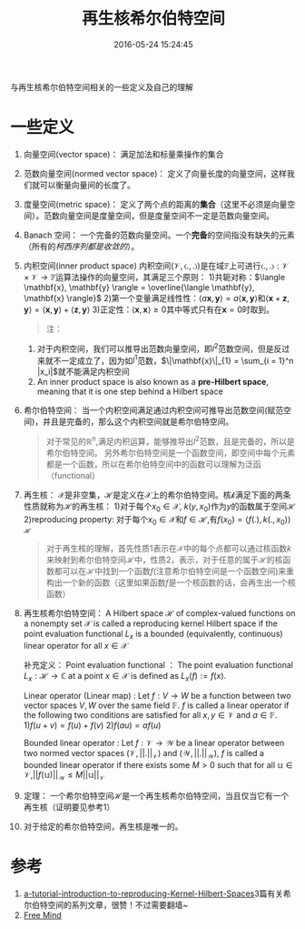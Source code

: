 ﻿---
title: 再生核希尔伯特空间
date: 2016-05-24 15:24:45
categories: [Mathematics]
tag: [mathematics]
description:
---

与再生核希尔伯特空间相关的一些定义及自己的理解
<!--more-->

# 一些定义
1. 向量空间(vector space)： 满足加法和标量乘操作的集合
2. 范数向量空间(normed vector space)： 定义了向量长度的向量空间，这样我们就可以衡量向量间的长度了。
3. 度量空间(metric space)： 定义了两个点的距离的**集合**（这里不必须是向量空间）。范数向量空间是度量空间，但是度量空间不一定是范数向量空间。
4. Banach 空间： 一个完备的范数向量空间。一个**完备**的空间指没有缺失的元素（所有的*柯西序列都是收敛的*）。
5. 内积空间(inner product space)
内积空间$(\mathcal{V}, \langle., .\rangle)$是在域$\mathbb{F}$上可进行$\langle., .\rangle : \mathcal{V}\times \mathcal{V} \to \mathbb{F}$运算法操作的向量空间，其满足三个原则：
1)共轭对称：$\langle \mathbf{x}, \mathbf{y} \rangle = \overline{\langle \mathbf{y}, \mathbf{x} \rangle}$
2)第一个变量满足线性性：$\langle a\mathbf{x}, \mathbf{y} \rangle = a \langle \mathbf{x}, \mathbf{y} \rangle$和$\langle \mathbf{x} + \mathbf{z}, \mathbf{y} \rangle = \langle \mathbf{x}, \mathbf{y} \rangle + \langle \mathbf{z}, \mathbf{y} \rangle$
3)正定性：$\langle \mathbf{x},\mathbf{x} \rangle \geq 0$其中等式只有在$\mathbf{x}=0$时取到。

    > 注：
    1. 对于内积空间，我们可以推导出范数向量空间，即$l^2$范数空间，但是反过来就不一定成立了，因为如$l^1$范数，$\|\mathbf{x}\|_{1} = \sum_{i = 1}^n |x_i|$就不能满足内积空间
    2. An inner product space is also known as a **pre-Hilbert space**, meaning that it is one step behind a Hilbert space

6. 希尔伯特空间： 当一个内积空间满足通过内积空间可推导出范数空间(赋范空间)，并且是完备的，那么这个内积空间就是希尔伯特空间。
    > 对于常见的$\mathbb R^n$,满足内积运算，能够推导出$l^2$范数，且是完备的，所以是希尔伯特空间。
另外希尔伯特空间是一个函数空间，即空间中每个元素都是一个函数，所以在希尔伯特空间中的函数可以理解为泛函（functional）
7. 再生核：
$\mathcal{X}$是非空集，$\mathcal{H}$是定义在$\mathcal{X}$上的希尔伯特空间。核$\mathcal{k}$满足下面的两条性质就称为$\mathcal{H}$的再生核：
1)对于每个$x_0 \in \mathcal{X}$, $k(y, x_0)$作为$y$的函数属于空间$\mathcal{H}$
2)reproducing property: 对于每个$x_0 \in \mathcal{X}$和$f \in \mathcal{H}$,有$f(x_0) = \langle f(.), k(.,x_0) \rangle_\mathcal{H}$

    > 对于再生核的理解，首先性质1表示在$\mathcal{X}$中的每个点都可以通过核函数$k$来映射到希尔伯特空间$\mathcal{H}$中，性质2，表示，对于任意的属于$\mathcal{H}$的核函数都可以在$\mathcal{H}$中找到一个函数$f$(注意希尔伯特空间是一个函数空间)来重构出一个新的函数（这里如果函数$f$是一个核函数的话，会再生出一个核函数）

8. 再生核希尔伯特空间：
A Hilbert space $\mathcal{H}$ of complex-valued functions on a nonempty set $\mathcal{X}$ is called a reproducing kernel Hilbert space if the point evaluation functional $L_x$ is a bounded (equivalently, continuous) linear operator for all $x\in \mathcal{X}$

    补充定义：
    Point evaluation functional ：
    The point evaluation functional $L_x:\mathcal{H} → \mathbb{C}$ at a point $x\in \mathcal{X}$ is defined as $L_x(f):=f(x)$.
    
    Linear operator (Linear map) :
    Let $f:V→W$ be a function between two vector spaces $V,W$ over the same field $\mathbb F$. $f$ is called a linear operator if the following two conditions are satisfied for all $x,y\in \mathcal{V}$ and $a \in \mathbb{F}$.
    1)$f(u+v)=f(u)+f(v)$
    2)$f(au)=af(u)$
    
    Bounded linear operator :
    Let $f:\mathcal{V}→\mathcal{W}$ be a linear operator between two normed vector spaces $(\mathcal{V},||.||_{\mathcal{V}})$ and $(\mathcal{W},||.||_{\mathcal{W}})$, $f$ is called a bounded linear operator if there exists some $M>0$ such that for all $\mathbb u\in \mathcal{V}$,$||f(\mathbb u)||_{\mathcal{W}} \leq M ||\mathbb u||_{\mathcal{V}}$

9. 定理：
一个希尔伯特空间$\mathcal{H}$是一个再生核希尔伯特空间，当且仅当它有一个再生核（证明要见参考1）

10. 对于给定的希尔伯特空间，再生核是唯一的。


# 参考
1. [a-tutorial-introduction-to-reproducing-Kernel-Hilbert-Spaces](http://sadeepj.blogspot.com/)3篇有关希尔伯特空间的系列文章，很赞！不过需要翻墙~
2. [Free Mind](http://blog.pluskid.org/?p=723)



